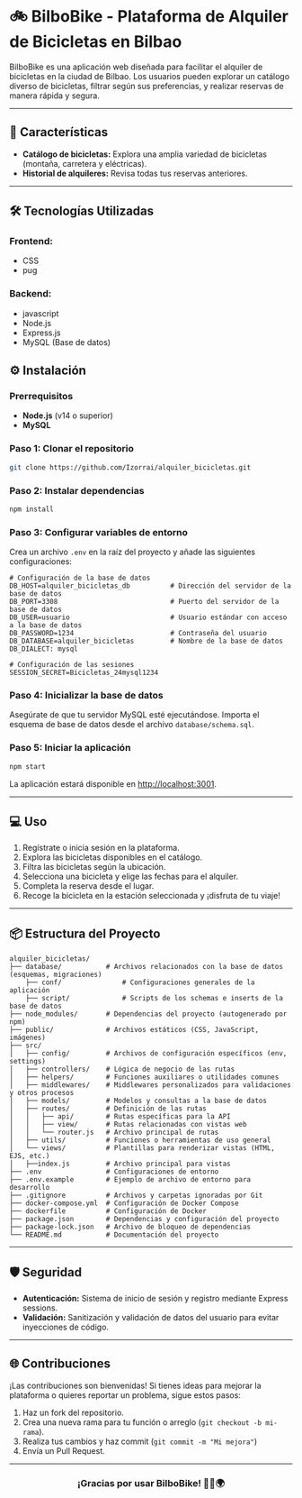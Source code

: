 
# 🚲 **BilboBike** - Plataforma de Alquiler de Bicicletas en Bilbao  


BilboBike es una aplicación web diseñada para facilitar el alquiler de bicicletas en la ciudad de Bilbao. Los usuarios pueden explorar un catálogo diverso de bicicletas, filtrar según sus preferencias, y realizar reservas de manera rápida y segura.

---

## 🌟 **Características**
- **Catálogo de bicicletas:** Explora una amplia variedad de bicicletas (montaña, carretera y eléctricas).   
- **Historial de alquileres:** Revisa todas tus reservas anteriores.  
---

## 🛠️ **Tecnologías Utilizadas**
### **Frontend:**
- CSS  
- pug

### **Backend:**
- javascript  
- Node.js    
- Express.js  
- MySQL (Base de datos)  

## ⚙️ **Instalación**

### **Prerrequisitos**
- **Node.js** (v14 o superior)  
- **MySQL**  

### **Paso 1: Clonar el repositorio**
```bash
git clone https://github.com/Izorrai/alquiler_bicicletas.git
```

### **Paso 2: Instalar dependencias**
```bash
npm install
```

### **Paso 3: Configurar variables de entorno**  
Crea un archivo `.env` en la raíz del proyecto y añade las siguientes configuraciones:
```env
# Configuración de la base de datos
DB_HOST=alquiler_bicicletas_db          # Dirección del servidor de la base de datos
DB_PORT=3308                            # Puerto del servidor de la base de datos
DB_USER=usuario                         # Usuario estándar con acceso a la base de datos
DB_PASSWORD=1234                        # Contraseña del usuario
DB_DATABASE=alquiler_bicicletas         # Nombre de la base de datos
DB_DIALECT: mysql             

# Configuración de las sesiones
SESSION_SECRET=Bicicletas_24mysql1234

```

### **Paso 4: Inicializar la base de datos**
Asegúrate de que tu servidor MySQL esté ejecutándose. Importa el esquema de base de datos desde el archivo `database/schema.sql`.

### **Paso 5: Iniciar la aplicación**
```bash
npm start
```
La aplicación estará disponible en [http://localhost:3001](http://localhost:3001).

---

## 💻 **Uso**
1. Regístrate o inicia sesión en la plataforma.  
2. Explora las bicicletas disponibles en el catálogo.  
3. Filtra las bicicletas según la ubicación.  
4. Selecciona una bicicleta y elige las fechas para el alquiler.  
5. Completa la reserva desde el lugar.  
6. Recoge la bicicleta en la estación seleccionada y ¡disfruta de tu viaje!  

---

## 📦 **Estructura del Proyecto**
```plaintext
alquiler_bicicletas/
├── database/           # Archivos relacionados con la base de datos (esquemas, migraciones)
    ├── conf/               # Configuraciones generales de la aplicación
    ├── script/             # Scripts de los schemas e inserts de la base de datos
├── node_modules/       # Dependencias del proyecto (autogenerado por npm)
├── public/             # Archivos estáticos (CSS, JavaScript, imágenes)
├── src/
│   ├── config/         # Archivos de configuración específicos (env, settings)
│   ├── controllers/    # Lógica de negocio de las rutas
│   ├── helpers/        # Funciones auxiliares o utilidades comunes
│   ├── middlewares/    # Middlewares personalizados para validaciones y otros procesos
│   ├── models/         # Modelos y consultas a la base de datos
│   ├── routes/         # Definición de las rutas
│   │   ├── api/        # Rutas específicas para la API
│   │   ├── view/       # Rutas relacionadas con vistas web
│   │   └── router.js   # Archivo principal de rutas
│   ├── utils/          # Funciones o herramientas de uso general
│   └── views/          # Plantillas para renderizar vistas (HTML, EJS, etc.)
│   ├──index.js         # Archivo principal para vistas
├── .env                # Configuraciones de entorno
├── .env.example        # Ejemplo de archivo de entorno para desarrollo
├── .gitignore          # Archivos y carpetas ignoradas por Git
├── docker-compose.yml  # Configuración de Docker Compose
├── dockerfile          # Configuración de Docker
├── package.json        # Dependencias y configuración del proyecto
├── package-lock.json   # Archivo de bloqueo de dependencias
└── README.md           # Documentación del proyecto

```

---

## 🛡️ **Seguridad**
- **Autenticación:** Sistema de inicio de sesión y registro mediante Express sessions.  
- **Validación:** Sanitización y validación de datos del usuario para evitar inyecciones de código.  

---

## 🌐 **Contribuciones**
¡Las contribuciones son bienvenidas! Si tienes ideas para mejorar la plataforma o quieres reportar un problema, sigue estos pasos:  
1. Haz un fork del repositorio.  
2. Crea una nueva rama para tu función o arreglo (`git checkout -b mi-rama`).  
3. Realiza tus cambios y haz commit (`git commit -m "Mi mejora"`)  
4. Envía un Pull Request.  

---



<div align="center">
    <h3>¡Gracias por usar BilboBike! 🚴‍♂️🌍</h3>
</div> 
